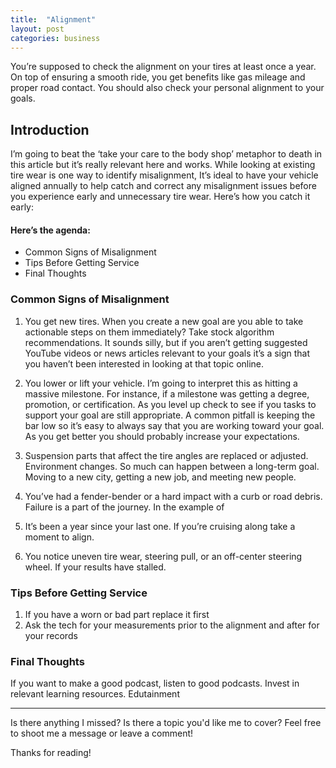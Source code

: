 ```yaml
---
title:  "Alignment"
layout: post
categories: business
---
```

You’re supposed to check the alignment on your tires at least once a year. On top of ensuring a smooth ride, you get benefits like gas mileage and proper road contact. You should also check your personal alignment to your goals.

## Introduction
I’m going to beat the ‘take your care to the body shop’ metaphor to death in this article but it’s really relevant here and works. While looking at existing tire wear is one way to identify misalignment, It’s ideal to have your vehicle aligned annually to help catch and correct any misalignment issues before you experience early and unnecessary tire wear. Here’s how you catch it early:
#### Here’s the agenda:
* Common Signs of Misalignment
* Tips Before Getting Service
* Final Thoughts

### Common Signs of Misalignment

1. You get new tires.
When you create a new goal are you able to take actionable steps on them immediately? Take stock algorithm recommendations. It sounds silly, but if you aren’t getting suggested YouTube videos or news articles relevant to your goals it’s a sign that you haven’t been interested in looking at that topic online.

2. You lower or lift your vehicle.
I’m going to interpret this as hitting a massive milestone. For instance, if a milestone was getting a degree, promotion, or certification. As you level up check to see if you tasks to support your goal are still appropriate. A common pitfall is keeping the bar low so it’s easy to always say that you are working toward your goal. As you get better you should probably increase your expectations.

3. Suspension parts that affect the tire angles are replaced or adjusted.
Environment changes. So much can happen between a long-term goal. Moving to a new city, getting a new job, and meeting new people.

4. You’ve had a fender-bender or a hard impact with a curb or road debris.
Failure is a part of the journey. In the example of 

5. It’s been a year since your last one.
If you’re cruising along take a moment to align.

6. You notice uneven tire wear, steering pull, or an off-center steering wheel.
If your results have stalled.



### Tips Before Getting Service
1. If you have a worn or bad part replace it first
2. Ask the tech for your measurements prior to the alignment and after for your records


### Final Thoughts
If you want to make a good podcast, listen to good podcasts. Invest in relevant learning resources. Edutainment

---

Is there anything I missed? Is there a topic you'd like me to cover? Feel free to shoot me a message or leave a comment!

Thanks for reading!
